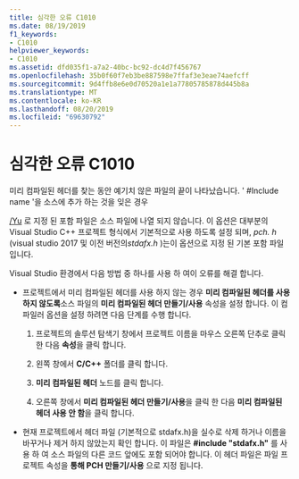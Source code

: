 ```yaml
---
title: 심각한 오류 C1010
ms.date: 08/19/2019
f1_keywords:
- C1010
helpviewer_keywords:
- C1010
ms.assetid: dfd035f1-a7a2-40bc-bc92-dc4d7f456767
ms.openlocfilehash: 35b0f60f7eb3be887598e7ffaf3e3eae74aefcff
ms.sourcegitcommit: 9d4ffb8e6e0d70520a1e1a77805785878d445b8a
ms.translationtype: MT
ms.contentlocale: ko-KR
ms.lasthandoff: 08/20/2019
ms.locfileid: "69630792"
---
```

# <a name="fatal-error-c1010"></a>심각한 오류 C1010

미리 컴파일된 헤더를 찾는 동안 예기치 않은 파일의 끝이 나타났습니다. ' #Include name '을 소스에 추가 하는 것을 잊은 경우

[/Yu](../../build/reference/yu-use-precompiled-header-file.md) 로 지정 된 포함 파일은 소스 파일에 나열 되지 않습니다.  이 옵션은 대부분의 Visual Studio C++ 프로젝트 형식에서 기본적으로 사용 하도록 설정 되며, *pch. h* (visual studio 2017 및 이전 버전의*stdafx.h* )는이 옵션으로 지정 된 기본 포함 파일입니다.

Visual Studio 환경에서 다음 방법 중 하나를 사용 하 여이 오류를 해결 합니다.

- 프로젝트에서 미리 컴파일된 헤더를 사용 하지 않는 경우 **미리 컴파일된 헤더를 사용 하지 않도록**소스 파일의 **미리 컴파일된 헤더 만들기/사용** 속성을 설정 합니다. 이 컴파일러 옵션을 설정 하려면 다음 단계를 수행 합니다.

   1. 프로젝트의 솔루션 탐색기 창에서 프로젝트 이름을 마우스 오른쪽 단추로 클릭 한 다음 **속성**을 클릭 합니다.

   1. 왼쪽 창에서 **C/C++**  폴더를 클릭 합니다.

   1. **미리 컴파일된 헤더** 노드를 클릭 합니다.

   1. 오른쪽 창에서 **미리 컴파일된 헤더 만들기/사용**을 클릭 한 다음 **미리 컴파일된 헤더 사용 안 함**을 클릭 합니다.

- 현재 프로젝트에서 헤더 파일 (기본적으로 stdafx.h)을 실수로 삭제 하거나 이름을 바꾸거나 제거 하지 않았는지 확인 합니다. 이 파일은 **#include "stdafx.h"** 를 사용 하 여 소스 파일의 다른 코드 앞에도 포함 되어야 합니다. 이 헤더 파일은 파일 프로젝트 속성을 **통해 PCH 만들기/사용** 으로 지정 됩니다.